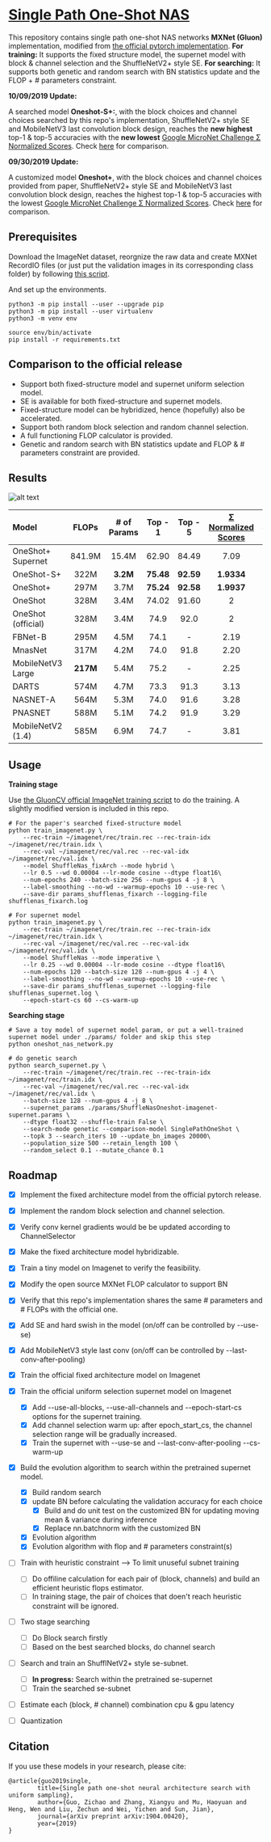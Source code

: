 # [Single Path One-Shot NAS](https://arxiv.org/abs/1904.00420)
This repository contains single path one-shot NAS networks  **MXNet (Gluon)** implementation, modified from
[the official pytorch implementation](https://github.com/megvii-model/ShuffleNet-Series/tree/master/OneShot). **For training:** It supports the fixed structure model, the supernet model with block & channel selection and the ShuffleNetV2+ style SE. **For searching:** It supports both genetic and random search with BN statistics update and the FLOP + # parameters constraint.

**10/09/2019 Update:** 

A searched model **Oneshot-S+:**, with the block choices and channel choices searched by this repo's implementation, ShuffleNetV2+ style SE and MobileNetV3 last convolution block design, reaches the **new highest** top-1 & top-5 accuracies with the **new lowest** [Google MicroNet Challenge Σ Normalized Scores](https://micronet-challenge.github.io/scoring_and_submission.html). Check [here](https://github.com/CanyonWind/oneshot_nas#results) for comparison.

**09/30/2019 Update:** 

A customized model **Oneshot+**, with the block choices and channel choices provided from paper, ShuffleNetV2+ style SE and MobileNetV3 last convolution block design, reaches the highest top-1 & top-5 accuracies with the lowest [Google MicroNet Challenge Σ Normalized Scores](https://micronet-challenge.github.io/scoring_and_submission.html). Check [here](https://github.com/CanyonWind/oneshot_nas#results) for comparison.

## Prerequisites
Download the ImageNet dataset, reorgnize the raw data and create MXNet RecordIO files (or just put the validation images in its corresponding class folder) by following [this script](https://gluon-cv.mxnet.io/build/examples_datasets/imagenet.html#prepare-the-imagenet-dataset). 

And set up the environments.
```shell
python3 -m pip install --user --upgrade pip
python3 -m pip install --user virtualenv
python3 -m venv env

source env/bin/activate
pip install -r requirements.txt
```

## Comparison to the official release 
- Support both fixed-structure model and supernet uniform selection model.
- SE is available for both fixed-structure and supernet models.
- Fixed-structure model can be hybridized, hence (hopefully) also be accelerated.
- Support both random block selection and random channel selection.
- A full functioning FLOP calculator is provided.
- Genetic and random search with BN statistics update and FLOP & # parameters constraint are provided.

## Results
 
![alt text](./images/search_supernet.gif)


| Model                  | FLOPs | # of Params   | Top - 1 | Top - 5 | [Σ Normalized Scores](https://micronet-challenge.github.io/scoring_and_submission.html) | Scripts | Logs |
| :--------------------- | :-----: | :------:  | :-----: | :-----: | :---------------------: | :-----: |  :-----: | 
|    OneShot+ Supernet |  841.9M  |  15.4M  |  62.90   |   84.49   | 7.09 | [script](https://github.com/CanyonWind/oneshot_nas/blob/master/scripts/train_supernet.sh) | [log](https://github.com/CanyonWind/oneshot_nas/blob/master/logs/shufflenas_supernet.log) |
|    OneShot-S+ |  322M |  **3.2M** |  **75.48**   |   **92.59**   | **1.9334** | [script](https://github.com/CanyonWind/oneshot_nas/blob/master/scripts/train_fixArch%2B.sh) | [log](https://github.com/CanyonWind/oneshot_nas/blob/master/logs/shufflenas_oneshot%2B.log) |
|    OneShot+ |  297M |  3.7M |  **75.24**   |   **92.58**   | **1.9937** | [script](https://github.com/CanyonWind/oneshot_nas/blob/master/scripts/train_fixArch%2B.sh) | [log](https://github.com/CanyonWind/oneshot_nas/blob/master/logs/shufflenas_oneshot%2B.log) |
|    OneShot |  328M |  3.4M |  74.02   |   91.60   | 2 | [script](https://github.com/CanyonWind/oneshot_nas/blob/master/scripts/train_fixArch.sh) | [log](https://github.com/CanyonWind/MXNet-Single-Path-One-Shot-NAS/blob/master/logs/shufflenas_oneshot.log) |
|    OneShot (official) |  328M |  3.4M |  74.9   |   92.0   | 2 | - | - |
|    FBNet-B|  295M|  4.5M |  74.1   |   -   | 2.19 | - | - |
|    MnasNet|  317M |  4.2M |  74.0   |  91.8   | 2.20 | - | - |
|    MobileNetV3 Large|	 **217M** |	5.4M |	75.2|	- | 2.25 | - | - |
|    DARTS|  574M|  4.7M |  73.3   |   91.3  | 3.13 | - | - |
|    NASNET-A|  564M |  5.3M |  74.0   |   91.6   | 3.28 | - | - |
|    PNASNET|  588M |  5.1M |  74.2   |   91.9   | 3.29 | - | - |
|    MobileNetV2 (1.4) |	585M |	6.9M |	74.7 |	- | 3.81 | - | - |

 
## Usage
**Training stage**

Use [the GluonCV official ImageNet training script](https://gluon-cv.mxnet.io/build/examples_classification/dive_deep_imagenet.html#sphx-glr-download-build-examples-classification-dive-deep-imagenet-py)
to do the training. A slightly modified version is included in this repo.

```shell
# For the paper's searched fixed-structure model
python train_imagenet.py \
    --rec-train ~/imagenet/rec/train.rec --rec-train-idx ~/imagenet/rec/train.idx \
    --rec-val ~/imagenet/rec/val.rec --rec-val-idx ~/imagenet/rec/val.idx \
    --model ShuffleNas_fixArch --mode hybrid \
    --lr 0.5 --wd 0.00004 --lr-mode cosine --dtype float16\
    --num-epochs 240 --batch-size 256 --num-gpus 4 -j 8 \
    --label-smoothing --no-wd --warmup-epochs 10 --use-rec \
    --save-dir params_shufflenas_fixarch --logging-file shufflenas_fixarch.log

# For supernet model
python train_imagenet.py \
    --rec-train ~/imagenet/rec/train.rec --rec-train-idx ~/imagenet/rec/train.idx \
    --rec-val ~/imagenet/rec/val.rec --rec-val-idx ~/imagenet/rec/val.idx \
    --model ShuffleNas --mode imperative \
    --lr 0.25 --wd 0.00004 --lr-mode cosine --dtype float16\
    --num-epochs 120 --batch-size 128 --num-gpus 4 -j 4 \
    --label-smoothing --no-wd --warmup-epochs 10 --use-rec \
    --save-dir params_shufflenas_supernet --logging-file shufflenas_supernet.log \
    --epoch-start-cs 60 --cs-warm-up
```

**Searching stage**

```shell
# Save a toy model of supernet model param, or put a well-trained supernet model under ./params/ folder and skip this step
python oneshot_nas_network.py

# do genetic search
python search_supernet.py \
    --rec-train ~/imagenet/rec/train.rec --rec-train-idx ~/imagenet/rec/train.idx \
    --rec-val ~/imagenet/rec/val.rec --rec-val-idx ~/imagenet/rec/val.idx \
    --batch-size 128 --num-gpus 4 -j 8 \
    --supernet_params ./params/ShuffleNasOneshot-imagenet-supernet.params \
    --dtype float32 --shuffle-train False \
    --search-mode genetic --comparison-model SinglePathOneShot \
    --topk 3 --search_iters 10 --update_bn_images 20000\
    --population_size 500 --retain_length 100 \
    --random_select 0.1 --mutate_chance 0.1
```

## Roadmap
- [x] Implement the fixed architecture model from the official pytorch release.
- [x] Implement the random block selection and channel selection.
- [x] Verify conv kernel gradients would be be updated according to ChannelSelector 
- [x] Make the fixed architecture model hybridizable.
- [x] Train a tiny model on Imagenet to verify the feasibility.
- [x] Modify the open source MXNet FLOP calculator to support BN
- [x] Verify that this repo's implementation shares the same # parameters and # FLOPs with the official one.
- [x] Add SE and hard swish in the model (on/off can be controlled by --use-se)
- [x] Add MobileNetV3 style last conv (on/off can be controlled by --last-conv-after-pooling)
- [x] Train the official fixed architecture model on Imagenet
- [x] Train the official uniform selection supernet model on Imagenet
    - [x] Add --use-all-blocks, --use-all-channels and --epoch-start-cs options for the supernet training.
    - [x] Add channel selection warm up: after epoch_start_cs, the channel selection range will be gradually increased.
    - [x] Train the supernet with --use-se and --last-conv-after-pooling --cs-warm-up
- [x] Build the evolution algorithm to search within the pretrained supernet model.
    - [x] Build random search
    - [x] update BN before calculating the validation accuracy for each choice
        - [x] Build and do unit test on the customized BN for updating moving mean & variance during inference
        - [x] Replace nn.batchnorm with the customized BN
    - [x] Evolution algorithm 
    - [x] Evolution algorithm with flop and # parameters constraint(s)
- [ ] Train with heuristic constraint --> To limit unuseful subnet training
    - [ ] Do offiline calculation for each pair of (block, channels) and build an efficient heuristic flops estimator.
    - [ ] In training stage, the pair of choices that doen't reach heuristic constraint will be ignored.
- [ ] Two stage searching
    - [ ] Do Block search firstly
    - [ ] Based on the best searched blocks, do channel search
- [ ] Search and train an ShufflNetV2+ style se-subnet.
    - [ ] **In progress:** Search within the pretrained se-supernet
    - [ ] Train the searched se-subnet
- [ ] Estimate each (block, # channel) combination cpu & gpu latency
- [ ] Quantization


## Citation
If you use these models in your research, please cite:


    @article{guo2019single,
            title={Single path one-shot neural architecture search with uniform sampling},
            author={Guo, Zichao and Zhang, Xiangyu and Mu, Haoyuan and Heng, Wen and Liu, Zechun and Wei, Yichen and Sun, Jian},
            journal={arXiv preprint arXiv:1904.00420},
            year={2019}
    }
